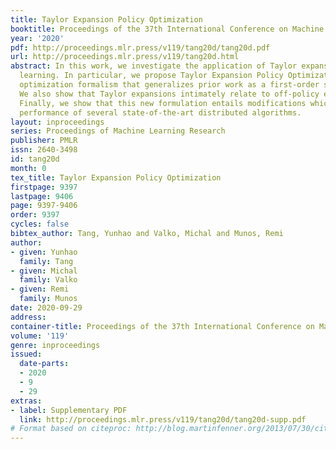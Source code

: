 ```yaml
---
title: Taylor Expansion Policy Optimization
booktitle: Proceedings of the 37th International Conference on Machine Learning
year: '2020'
pdf: http://proceedings.mlr.press/v119/tang20d/tang20d.pdf
url: http://proceedings.mlr.press/v119/tang20d.html
abstract: In this work, we investigate the application of Taylor expansions in reinforcement
  learning. In particular, we propose Taylor Expansion Policy Optimization, a policy
  optimization formalism that generalizes prior work as a first-order special case.
  We also show that Taylor expansions intimately relate to off-policy evaluation.
  Finally, we show that this new formulation entails modifications which improve the
  performance of several state-of-the-art distributed algorithms.
layout: inproceedings
series: Proceedings of Machine Learning Research
publisher: PMLR
issn: 2640-3498
id: tang20d
month: 0
tex_title: Taylor Expansion Policy Optimization
firstpage: 9397
lastpage: 9406
page: 9397-9406
order: 9397
cycles: false
bibtex_author: Tang, Yunhao and Valko, Michal and Munos, Remi
author:
- given: Yunhao
  family: Tang
- given: Michal
  family: Valko
- given: Remi
  family: Munos
date: 2020-09-29
address: 
container-title: Proceedings of the 37th International Conference on Machine Learning
volume: '119'
genre: inproceedings
issued:
  date-parts:
  - 2020
  - 9
  - 29
extras:
- label: Supplementary PDF
  link: http://proceedings.mlr.press/v119/tang20d/tang20d-supp.pdf
# Format based on citeproc: http://blog.martinfenner.org/2013/07/30/citeproc-yaml-for-bibliographies/
---
```

